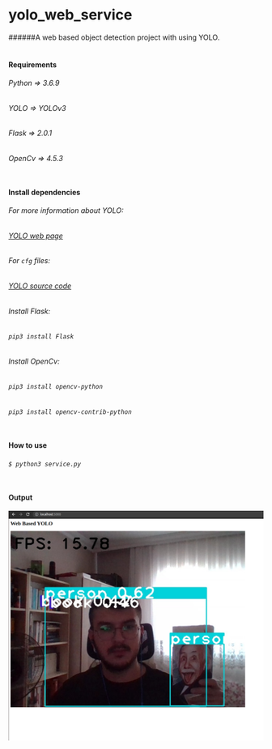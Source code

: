 # yolo_web_service
######A web based object detection project with using YOLO.<br></br>

#### Requirements
###### Python => 3.6.9
###### YOLO => YOLOv3
###### Flask => 2.0.1
###### OpenCv => 4.5.3<br></br>

#### Install dependencies
###### For more information about YOLO:
###### [YOLO web page](https://pjreddie.com/darknet/yolo/)
###### For `cfg` files: 
###### [YOLO source code](https://github.com/pjreddie/darknet)

###### Install Flask:
###### `pip3 install Flask`

###### Install OpenCv:
###### `pip3 install opencv-python`
###### `pip3 install opencv-contrib-python`<br></br>

#### How to use
###### `$ python3 service.py`<br></br>

#### Output
![](https://github.com/Kucukcollu/yolo_web_service/blob/master/images/screenshot.png)<br></br>
